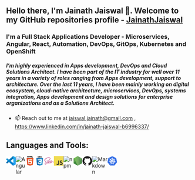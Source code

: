 ## Hello there, I'm Jainath Jaiswal 👋. Welcome to my GitHub repositories profile - [JainathJaiswal](https://github.com/JainathJaiswal)

### I'm a Full Stack Applications Developer - Microservices, Angular, React, Automation, DevOps, GitOps, Kubernetes and OpenShift

##### I’m highly experienced in Apps development, DevOps and Cloud Solutions Architect. I have been part of the IT industry for well over 11 years in a variety of roles ranging from Apps development, support to architecture. Over the last 11 years, I have been mainly working on digital ecosystem, cloud-native architecture, microservices, DevOps, systems integration, Apps development and design solutions for enterprise organizations and as a Solutions Architect.

- 📫 Reach out to me at jaiswal.jainath@gmail.com , https://www.linkedin.com/in/jainath-jaiswal-b6996337/

## Languages and Tools:
[<img align="left" alt="Visual Studio Code" width="26px" src="https://raw.githubusercontent.com/github/explore/80688e429a7d4ef2fca1e82350fe8e3517d3494d/topics/visual-studio-code/visual-studio-code.png" />][visualstudiocode]

[<img align="left" alt="Angular" width="26px" src="https://upload.wikimedia.org/wikipedia/commons/c/cf/Angular_full_color_logo.svg" />][angular]

[<img align="left" alt="HTML5" width="26px" src="https://raw.githubusercontent.com/github/explore/80688e429a7d4ef2fca1e82350fe8e3517d3494d/topics/html/html.png" />][html5]

[<img align="left" alt="CSS3" width="26px" src="https://raw.githubusercontent.com/github/explore/80688e429a7d4ef2fca1e82350fe8e3517d3494d/topics/css/css.png" />][css3]

[<img align="left" alt="Sass" width="26px" src="https://raw.githubusercontent.com/github/explore/80688e429a7d4ef2fca1e82350fe8e3517d3494d/topics/sass/sass.png" />][sass]

[<img align="left" alt="JavaScript" width="26px" src="https://raw.githubusercontent.com/github/explore/80688e429a7d4ef2fca1e82350fe8e3517d3494d/topics/javascript/javascript.png" />][javascript]

[<img align="left" alt="npm" width="26px" src="https://d2eip9sf3oo6c2.cloudfront.net/tags/images/000/000/188/thumb/npmlogo.png" />][npm]

[<img align="left" alt="Node.js" width="26px" src="https://raw.githubusercontent.com/github/explore/80688e429a7d4ef2fca1e82350fe8e3517d3494d/topics/nodejs/nodejs.png" />][nodejs]

[<img align="left" alt="GitHub" width="26px" src="https://raw.githubusercontent.com/github/explore/78df643247d429f6cc873026c0622819ad797942/topics/github/github.png" />][github]

[<img align="left" alt="Markdown" width="42px" src="https://upload.wikimedia.org/wikipedia/commons/4/48/Markdown-mark.svg" />][markdown]

[<img align="left" alt="kubernetes" width="26px" src="https://raw.githubusercontent.com/github/explore/01ea2a586e5da744792d0ccfce2f68b861f29301/topics/kubernetes/kubernetes.png" />][kubernetes]

[visualstudiocode]: https://code.visualstudio.com/
[angular]: https://angular.io/
[html5]: https://developer.mozilla.org/ca/docs/Web/Guide/HTML/HTML5
[css3]: https://developer.mozilla.org/en-US/docs/Archive/CSS3
[sass]: https://sass-lang.com/
[javascript]: https://www.javascript.com/
[npm]: https://www.npmjs.com/
[nodejs]: https://nodejs.org/en/
[github]: https://github.com/
[markdown]: https://github.com/adam-p/markdown-here/wiki/Markdown-Cheatsheet/
[kubernetes]: https://kubernetes.io/

<!--
**JainathJaiswal/JainathJaiswal** is a ✨ _special_ ✨ repository because its `README.md` (this file) appears on your GitHub profile.

Here are some ideas to get you started:

- 💻 Microservices developer.
- 🔭 I’m currently working on ...
- 🌱 I’m currently learning ...
- 👯 I’m looking to collaborate on ...
- 🤔 I’m looking for help with ...
- 💬 Ask me about ...
- 📫 How to reach me: ...
- 😄 Pronouns: ...
- ⚡ Fun fact: ...
-->

